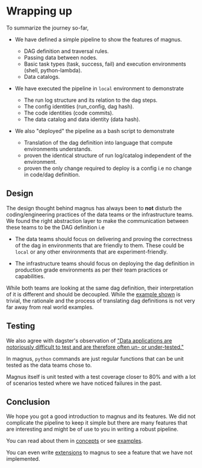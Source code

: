 # Wrapping up

To summarize the journey so-far,

- We have defined a simple pipeline to show the features of magnus.

    - DAG definition and traversal rules.
    - Passing data between nodes.
    - Basic task types (task, success, fail) and execution environments (shell, python-lambda).
    - Data catalogs.

- We have executed the pipeline in ```local``` environment to demonstrate

    - The run log structure and its relation to the dag steps.
    - The config identities (run_config, dag hash).
    - The code identities (code commits).
    - The data catalog and data identity (data hash).

- We also "deployed" the pipeline as a bash script to demonstrate

    - Translation of the dag definition into language that compute environments understands.
    - proven the identical structure of run log/catalog independent of the environment.
    - proven the only change required to deploy is a config i.e no change in code/dag definition.

## Design

The design thought behind magnus has always been to **not** disturb the coding/engineering practices of the data teams
or the infrastructure teams. We found the right abstraction layer to make the communication between these teams to be
the DAG definition i.e

- The data teams should focus on delivering and proving the correctness of the dag in environments that are friendly
to them. These could be ```local``` or any other environments that are experiment-friendly.

- The infrastructure teams should focus on deploying the dag definition in production grade environments as per their
team practices or capabilities.

While both teams are looking at the same dag definition, their interpretation of it is different and should be
decoupled. While the [example shown](../example-deployment/) is trivial, the rationale and the process of translating dag definitions is not very
far away from real world examples.

## Testing

We also agree with dagster's observation of ["Data applications are notoriously difficult to test and are therefore
often un- or under-tested."](https://docs.dagster.io/tutorial/intro-tutorial/testable)

In magnus, ```python``` commands are just regular functions that can be unit tested as the data teams chose to.

Magnus itself is unit tested with a test coverage closer to 80% and with a lot of scenarios tested where we have noticed
failures in the past.

## Conclusion

We hope you got a good introduction to magnus and its features. We did not complicate the pipeline to keep it simple
but there are many features that are interesting and might be of use to you in writing a robust pipeline.

You can read about them in [concepts](../../concepts/nodes) or see [examples](../../examples/).

You can even write [extensions](../../extensions/extensions) to magnus to see a feature that we
have not implemented.
